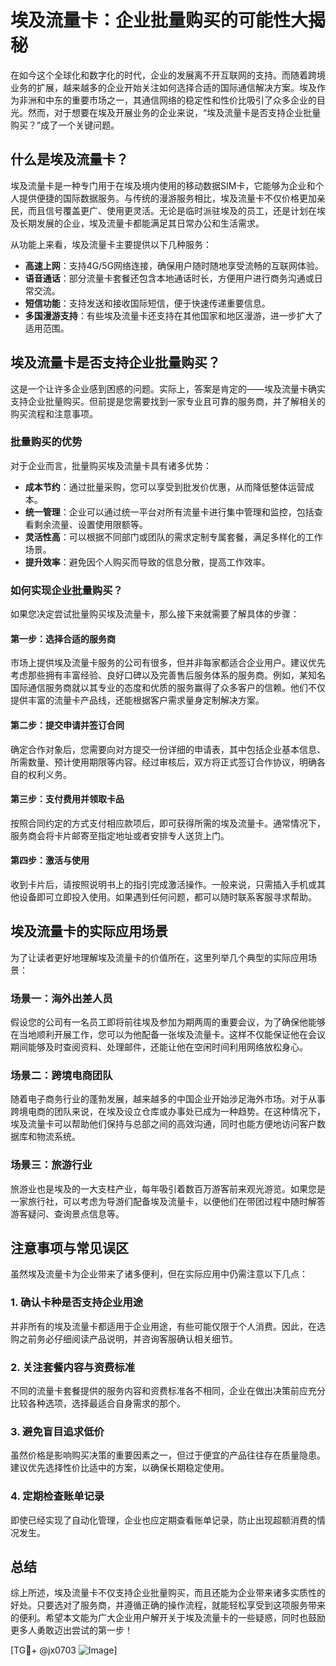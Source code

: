 # 埃及流量卡：企业批量购买的可能性大揭秘

在如今这个全球化和数字化的时代，企业的发展离不开互联网的支持。而随着跨境业务的扩展，越来越多的企业开始关注如何选择合适的国际通信解决方案。埃及作为非洲和中东的重要市场之一，其通信网络的稳定性和性价比吸引了众多企业的目光。然而，对于想要在埃及开展业务的企业来说，“埃及流量卡是否支持企业批量购买？”成了一个关键问题。

## 什么是埃及流量卡？

埃及流量卡是一种专门用于在埃及境内使用的移动数据SIM卡，它能够为企业和个人提供便捷的国际数据服务。与传统的漫游服务相比，埃及流量卡不仅价格更加亲民，而且信号覆盖更广、使用更灵活。无论是临时派驻埃及的员工，还是计划在埃及长期发展的企业，埃及流量卡都能满足其日常办公和生活需求。

从功能上来看，埃及流量卡主要提供以下几种服务：
- **高速上网**：支持4G/5G网络连接，确保用户随时随地享受流畅的互联网体验。
- **语音通话**：部分流量卡套餐还包含本地通话时长，方便用户进行商务沟通或日常交流。
- **短信功能**：支持发送和接收国际短信，便于快速传递重要信息。
- **多国漫游支持**：有些埃及流量卡还支持在其他国家和地区漫游，进一步扩大了适用范围。

## 埃及流量卡是否支持企业批量购买？

这是一个让许多企业感到困惑的问题。实际上，答案是肯定的——埃及流量卡确实支持企业批量购买。但前提是您需要找到一家专业且可靠的服务商，并了解相关的购买流程和注意事项。

### 批量购买的优势

对于企业而言，批量购买埃及流量卡具有诸多优势：
- **成本节约**：通过批量采购，您可以享受到批发价优惠，从而降低整体运营成本。
- **统一管理**：企业可以通过统一平台对所有流量卡进行集中管理和监控，包括查看剩余流量、设置使用限额等。
- **灵活性高**：可以根据不同部门或团队的需求定制专属套餐，满足多样化的工作场景。
- **提升效率**：避免因个人购买而导致的信息分散，提高工作效率。

### 如何实现企业批量购买？

如果您决定尝试批量购买埃及流量卡，那么接下来就需要了解具体的步骤：

#### 第一步：选择合适的服务商
市场上提供埃及流量卡服务的公司有很多，但并非每家都适合企业用户。建议优先考虑那些拥有丰富经验、良好口碑以及完善售后服务体系的服务商。例如，某知名国际通信服务商就以其专业的态度和优质的服务赢得了众多客户的信赖。他们不仅提供丰富的流量卡产品线，还能根据客户需求量身定制解决方案。

#### 第二步：提交申请并签订合同
确定合作对象后，您需要向对方提交一份详细的申请表，其中包括企业基本信息、所需数量、预计使用期限等内容。经过审核后，双方将正式签订合作协议，明确各自的权利义务。

#### 第三步：支付费用并领取卡品
按照合同约定的方式支付相应款项后，即可获得所需的埃及流量卡。通常情况下，服务商会将卡片邮寄至指定地址或者安排专人送货上门。

#### 第四步：激活与使用
收到卡片后，请按照说明书上的指引完成激活操作。一般来说，只需插入手机或其他设备即可立即投入使用。如果遇到任何问题，都可以随时联系客服寻求帮助。

## 埃及流量卡的实际应用场景

为了让读者更好地理解埃及流量卡的价值所在，这里列举几个典型的实际应用场景：

### 场景一：海外出差人员
假设您的公司有一名员工即将前往埃及参加为期两周的重要会议，为了确保他能够在当地顺利开展工作，您可以为他配备一张埃及流量卡。这样不仅能保证他在会议期间能够及时查阅资料、处理邮件，还能让他在空闲时间利用网络放松身心。

### 场景二：跨境电商团队
随着电子商务行业的蓬勃发展，越来越多的中国企业开始涉足海外市场。对于从事跨境电商的团队来说，在埃及设立仓库或办事处已成为一种趋势。在这种情况下，埃及流量卡可以帮助他们保持与总部之间的高效沟通，同时也能方便地访问客户数据库和物流系统。

### 场景三：旅游行业
旅游业也是埃及的一大支柱产业，每年吸引着数百万游客前来观光游览。如果您是一家旅行社，可以考虑为导游们配备埃及流量卡，以便他们在带团过程中随时解答游客疑问、查询景点信息等。

## 注意事项与常见误区

虽然埃及流量卡为企业带来了诸多便利，但在实际应用中仍需注意以下几点：

### 1. 确认卡种是否支持企业用途
并非所有的埃及流量卡都适用于企业用途，有些可能仅限于个人消费。因此，在选购之前务必仔细阅读产品说明，并咨询客服确认相关细节。

### 2. 关注套餐内容与资费标准
不同的流量卡套餐提供的服务内容和资费标准各不相同，企业在做出决策前应充分比较各种选项，选择最适合自身需求的那个。

### 3. 避免盲目追求低价
虽然价格是影响购买决策的重要因素之一，但过于便宜的产品往往存在质量隐患。建议优先选择性价比适中的方案，以确保长期稳定使用。

### 4. 定期检查账单记录
即使已经实现了自动化管理，企业也应定期查看账单记录，防止出现超额消费的情况发生。

## 总结

综上所述，埃及流量卡不仅支持企业批量购买，而且还能为企业带来诸多实质性的好处。只要选对了服务商，并遵循正确的操作流程，就能轻松享受到这项服务带来的便利。希望本文能为广大企业用户解开关于埃及流量卡的一些疑惑，同时也鼓励更多人勇敢迈出尝试的第一步！

[TG💪+ @jx0703 ![Image](https://github.com/user-attachments/assets/dbca1d08-cadb-493c-b0ec-ad6f7a83f270)]